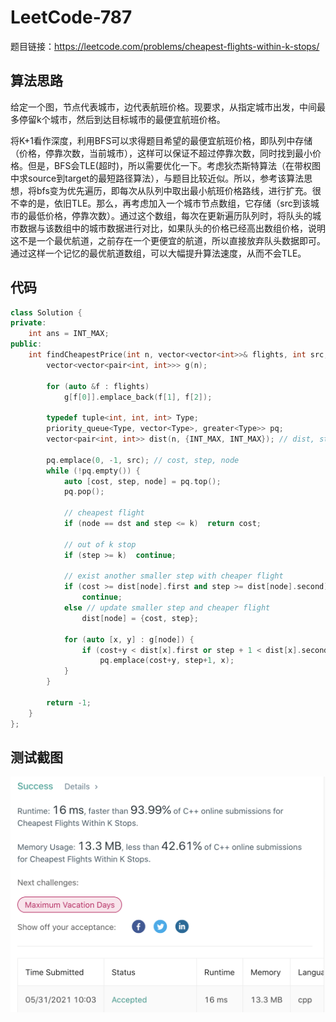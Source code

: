 # LeetCode-787

题目链接：https://leetcode.com/problems/cheapest-flights-within-k-stops/

## 算法思路

给定一个图，节点代表城市，边代表航班价格。现要求，从指定城市出发，中间最多停留k个城市，然后到达目标城市的最便宜航班价格。

将K+1看作深度，利用BFS可以求得题目希望的最便宜航班价格，即队列中存储（价格，停靠次数，当前城市），这样可以保证不超过停靠次数，同时找到最小价格。但是，BFS会TLE(超时)，所以需要优化一下。考虑狄杰斯特算法（在带权图中求source到target的最短路径算法），与题目比较近似。所以，参考该算法思想，将bfs变为优先遍历，即每次从队列中取出最小航班价格路线，进行扩充。很不幸的是，依旧TLE。那么，再考虑加入一个城市节点数组，它存储（src到该城市的最低价格，停靠次数）。通过这个数组，每次在更新遍历队列时，将队头的城市数据与该数组中的城市数据进行对比，如果队头的价格已经高出数组价格，说明这不是一个最优航道，之前存在一个更便宜的航道，所以直接放弃队头数据即可。通过这样一个记忆的最优航道数组，可以大幅提升算法速度，从而不会TLE。


## 代码

```cpp
class Solution {
private:
    int ans = INT_MAX;
public:
    int findCheapestPrice(int n, vector<vector<int>>& flights, int src, int dst, int k) {
        vector<vector<pair<int, int>>> g(n);

        for (auto &f : flights)
            g[f[0]].emplace_back(f[1], f[2]);

        typedef tuple<int, int, int> Type;
        priority_queue<Type, vector<Type>, greater<Type>> pq;
        vector<pair<int, int>> dist(n, {INT_MAX, INT_MAX}); // dist, step

        pq.emplace(0, -1, src); // cost, step, node
        while (!pq.empty()) {
            auto [cost, step, node] = pq.top();
            pq.pop();

            // cheapest flight
            if (node == dst and step <= k)  return cost;

            // out of k stop
            if (step >= k)  continue;

            // exist another smaller step with cheaper flight
            if (cost >= dist[node].first and step >= dist[node].second)
                continue;
            else // update smaller step and cheaper flight
                dist[node] = {cost, step};

            for (auto [x, y] : g[node]) {
                if (cost+y < dist[x].first or step + 1 < dist[x].second)
                    pq.emplace(cost+y, step+1, x);
            }
        }

        return -1;
    }
};
```

## 测试截图

![img](./accept.png)
